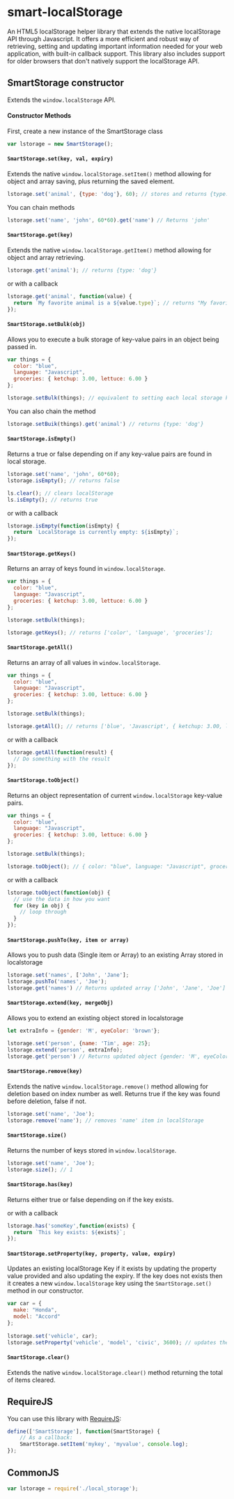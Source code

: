 # smart-localStorage

An HTML5 localStorage helper library that extends the native localStorage API through Javascript. It offers a more efficient and robust way of retrieving, setting and updating important information needed for your web application, with built-in callback support. This library also includes support for older browsers that don't natively support the localStorage API.


## SmartStorage constructor

Extends the `window.localStorage` API.

#### Constructor Methods

First, create a  new instance of the SmartStorage class

```js
var lstorage = new SmartStorage();
```

#### `SmartStorage.set(key, val, expiry)`

Extends the native `window.localStorage.setItem()` method allowing for object and array saving, plus returning the saved element.

```js
lstorage.set('animal', {type: 'dog'}, 60); // stores and returns {type: 'dog'} (that expires in 60 seconds)
```
You can chain methods
```js
lstorage.set('name', 'john', 60*60).get('name') // Returns 'john'
```

#### `SmartStorage.get(key)`

Extends the native `window.localStorage.getItem()` method allowing for object and array retrieving.

```js
lstorage.get('animal'); // returns {type: 'dog'}
```
or with a callback
```js
lstorage.get('animal', function(value) {
  return `My favorite animal is a ${value.type}`; // returns "My favorite animal is a dog"
});
```

#### `SmartStorage.setBulk(obj)`

Allows you to execute a bulk storage of key-value pairs in an object being passed in.

```js
var things = {
  color: "blue",
  language: "Javascript",
  groceries: { ketchup: 3.00, lettuce: 6.00 }
};

lstorage.setBulk(things); // equivalent to setting each local storage key to corresponding value individually
```
You can also chain the method
```js
lstorage.setBuik(things).get('animal') // returns {type: 'dog'}
```

#### `SmartStorage.isEmpty()`

Returns a true or false depending on if any key-value pairs are found in local storage.

```js
lstorage.set('name', 'john', 60*60);
lstorage.isEmpty(); // returns false

ls.clear(); // clears localStorage
ls.isEmpty(); // returns true
```
or with a callback
```js
lstorage.isEmpty(function(isEmpty) {
  return `LocalStorage is currently empty: ${isEmpty}`;
});
```

#### `SmartStorage.getKeys()`

Returns an array of keys found in `window.localStorage`.

```js
var things = {
  color: "blue",
  language: "Javascript",
  groceries: { ketchup: 3.00, lettuce: 6.00 }
};

lstorage.setBulk(things);

lstorage.getKeys(); // returns ['color', 'language', 'groceries'];
```

#### `SmartStorage.getAll()`

Returns an array of all values in `window.localStorage`.

```js
var things = {
  color: "blue",
  language: "Javascript",
  groceries: { ketchup: 3.00, lettuce: 6.00 }
};

lstorage.setBulk(things);

lstorage.getAll(); // returns ['blue', 'Javascript', { ketchup: 3.00, lettuce: 6.00 }];
```
or with a callback
```js
lstorage.getAll(function(result) {
  // Do something with the result
});
```

#### `SmartStorage.toObject()`

Returns an object representation of current `window.localStorage` key-value pairs.

```js
var things = {
  color: "blue",
  language: "Javascript",
  groceries: { ketchup: 3.00, lettuce: 6.00 }
};

lstorage.setBulk(things);

lstorage.toObject(); // { color: "blue", language: "Javascript", groceries: { ketchup: 3.00, lettuce: 6.00 }}
```
or with a callback
```js
lstorage.toObject(function(obj) {
  // use the data in how you want
  for (key in obj) {
    // loop through
  }
});
```

#### `SmartStorage.pushTo(key, item or array)`

Allows you to push data (Single item or Array) to an existing Array stored in localstorage

```js
lstorage.set('names', ['John', 'Jane'];
lstorage.pushTo('names', 'Joe');
lstorage.get('names') // Returns updated array ['John', 'Jane', 'Joe']
```

#### `SmartStorage.extend(key, mergeObj)`

Allows you to extend an existing object stored in localstorage 

```js
let extraInfo = {gender: 'M', eyeColor: 'brown'};

lstorage.set('person', {name: 'Tim', age: 25};
lstorage.extend('person', extraInfo);
lstorage.get('person') // Returns updated object {gender: 'M', eyeColor: 'brown', gender: 'M', eyeColor: 'brown'}
```

#### `SmartStorage.remove(key)`

Extends the native `window.localStorage.remove()` method allowing for deletion based on index number as well. Returns true if the key was found before deletion, false if not.

```js
lstorage.set('name', 'Joe');
lstorage.remove('name'); // removes 'name' item in localStorage
```

#### `SmartStorage.size()`

Returns the number of keys stored in `window.localStorage`.

```js
lstorage.set('name', 'Joe');
lstorage.size(); // 1
```

#### `SmartStorage.has(key)`

Returns either true or false depending on if the key exists.

or with a callback
```js
lstorage.has('someKey',function(exists) {
  return `This key exists: ${exists}`;
});
```

#### `SmartStorage.setProperty(key, property, value, expiry)`

Updates an existing localStorage Key if it exists by updating the property value provided and also updating the expiry. If the key does not exists then it creates a new `window.localStorage` key using the `SmartStorage.set()` method in our constructor.

```js
var car = {
  make: "Honda",
  model: "Accord"
};
  
lstorage.set('vehicle', car);
lstorage.setProperty('vehicle', 'model', 'civic', 3600); // updates the 'vehicle' key-value object from a model of Accord to Civic
```

#### `SmartStorage.clear()`

Extends the native `window.localStorage.clear()` method returning the total of items cleared.

## RequireJS

You can use this library with [RequireJS](http://requirejs.org/):

```javascript
define(['SmartStorage'], function(SmartStorage) {
    // As a callback:
    SmartStorage.setItem('mykey', 'myvalue', console.log);
});
```

## CommonJS


```javascript
var lstorage = require('./local_storage');
```
